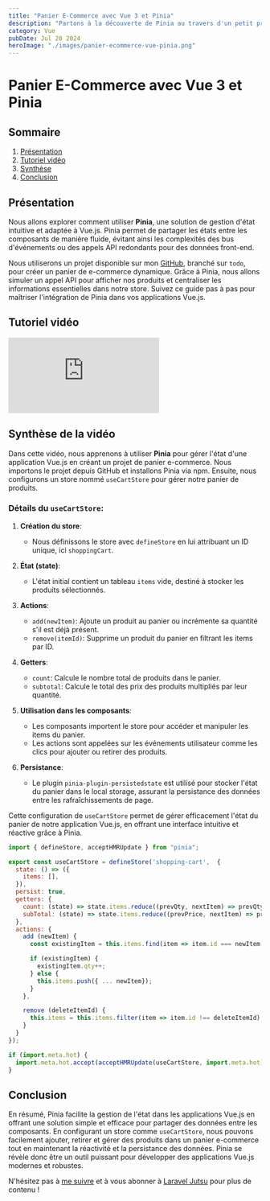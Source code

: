 ```yaml
---
title: "Panier E-Commerce avec Vue 3 et Pinia"
description: "Partons à la découverte de Pinia au travers d'un petit projet Vue 3."
category: Vue
pubDate: Jul 20 2024
heroImage: "./images/panier-ecommerce-vue-pinia.png"
---
```


# Panier E-Commerce avec Vue 3 et Pinia

## Sommaire
1. [Présentation](#presentation)
2. [Tutoriel vidéo](#tutorielvideo)
3. [Synthèse](#synthese)
4. [Conclusion](#conclusion)

## Présentation <a name="presentation"></a>

Nous allons explorer comment utiliser **Pinia**, une solution de gestion d'état intuitive et adaptée à Vue.js. Pinia permet de partager les états entre les composants de manière fluide, évitant ainsi les complexités des bus d'événements ou des appels API redondants pour des données front-end.

Nous utiliserons un projet disponible sur mon [GitHub](https://github.com/ludoguenet/shopping-cart-with-pinia/tree/feat/todo), branché sur `todo`, pour créer un panier de e-commerce dynamique. Grâce à Pinia, nous allons simuler un appel API pour afficher nos produits et centraliser les informations essentielles dans notre store. Suivez ce guide pas à pas pour maîtriser l'intégration de Pinia dans vos applications Vue.js.

## Tutoriel vidéo <a name="tutorielvideo"></a>

<iframe class="w-full aspect-video rounded-md" src="https://www.youtube.com/embed/426R_SZGNmw" frameborder="0" allowfullscreen></iframe>

## Synthèse de la vidéo <a name="synthese"></a>

Dans cette vidéo, nous apprenons à utiliser **Pinia** pour gérer l'état d'une application Vue.js en créant un projet de panier e-commerce. Nous importons le projet depuis GitHub et installons Pinia via npm. Ensuite, nous configurons un store nommé `useCartStore` pour gérer notre panier de produits.

### Détails du `useCartStore`:

1. **Création du store**:
   - Nous définissons le store avec `defineStore` en lui attribuant un ID unique, ici `shoppingCart`.

2. **État (state)**:
   - L'état initial contient un tableau `items` vide, destiné à stocker les produits sélectionnés.

3. **Actions**:
   - `add(newItem)`: Ajoute un produit au panier ou incrémente sa quantité s'il est déjà présent.
   - `remove(itemId)`: Supprime un produit du panier en filtrant les items par ID.

4. **Getters**:
   - `count`: Calcule le nombre total de produits dans le panier.
   - `subtotal`: Calcule le total des prix des produits multipliés par leur quantité.

5. **Utilisation dans les composants**:
   - Les composants importent le store pour accéder et manipuler les items du panier.
   - Les actions sont appelées sur les événements utilisateur comme les clics pour ajouter ou retirer des produits.

6. **Persistance**:
   - Le plugin `pinia-plugin-persistedstate` est utilisé pour stocker l'état du panier dans le local storage, assurant la persistance des données entre les rafraîchissements de page.

Cette configuration de `useCartStore` permet de gérer efficacement l'état du panier de notre application Vue.js, en offrant une interface intuitive et réactive grâce à Pinia.

```js
import { defineStore, acceptHMRUpdate } from "pinia";

export const useCartStore = defineStore('shopping-cart',  {
  state: () => ({
    items: [],
  }),
  persist: true,
  getters: {
    count: (state) => state.items.reduce((prevQty, nextItem) => prevQty + nextItem.qty, 0),
    subTotal: (state) => state.items.reduce((prevPrice, nextItem) => prevPrice + (nextItem.price * nextItem.qty), 0),
  },
  actions: {
    add (newItem) {
      const existingItem = this.items.find(item => item.id === newItem.id);

      if (existingItem) {
        existingItem.qty++;
      } else {
        this.items.push({ ... newItem});
      }
    },

    remove (deleteItemId) {
      this.items = this.items.filter(item => item.id !== deleteItemId);
    }
  }
});

if (import.meta.hot) {
  import.meta.hot.accept(acceptHMRUpdate(useCartStore, import.meta.hot))
}
```

## Conclusion <a name="conclusion"></a>

En résumé, Pinia facilite la gestion de l'état dans les applications Vue.js en offrant une solution simple et efficace pour partager des données entre les composants. En configurant un store comme `useCartStore`, nous pouvons facilement ajouter, retirer et gérer des produits dans un panier e-commerce tout en maintenant la réactivité et la persistance des données. Pinia se révèle donc être un outil puissant pour développer des applications Vue.js modernes et robustes.

N'hésitez pas à [me suivre](https://twitter.com/LaravelJutsu) et à vous abonner à [Laravel Jutsu](https://www.youtube.com/@LaravelJutsu) pour plus de contenu !
